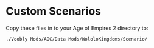 # Custom Scenarios
Copy these files in to your Age of Empires 2 directory to:
```
./Voobly Mods/AOC/Data Mods/WololoKingdoms/Scenario/
```
